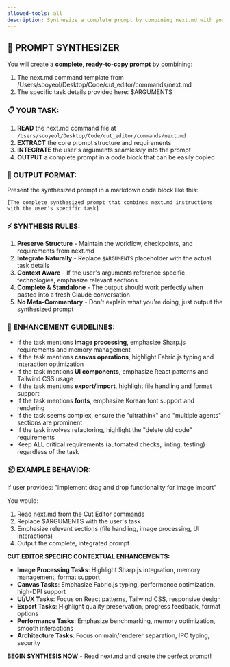 ```yaml
---
allowed-tools: all
description: Synthesize a complete prompt by combining next.md with your arguments for Cut Editor
---
```


## 🎯 PROMPT SYNTHESIZER

You will create a **complete, ready-to-copy prompt** by combining:
1. The next.md command template from /Users/sooyeol/Desktop/Code/cut_editor/commands/next.md
2. The specific task details provided here: $ARGUMENTS

### 📋 YOUR TASK:

1. **READ** the next.md command file at `/Users/sooyeol/Desktop/Code/cut_editor/commands/next.md`
2. **EXTRACT** the core prompt structure and requirements
3. **INTEGRATE** the user's arguments seamlessly into the prompt
4. **OUTPUT** a complete prompt in a code block that can be easily copied

### 🎨 OUTPUT FORMAT:

Present the synthesized prompt in a markdown code block like this:

```
[The complete synthesized prompt that combines next.md instructions with the user's specific task]
```

### ⚡ SYNTHESIS RULES:

1. **Preserve Structure** - Maintain the workflow, checkpoints, and requirements from next.md
2. **Integrate Naturally** - Replace `$ARGUMENTS` placeholder with the actual task details
3. **Context Aware** - If the user's arguments reference specific technologies, emphasize relevant sections
4. **Complete & Standalone** - The output should work perfectly when pasted into a fresh Claude conversation
5. **No Meta-Commentary** - Don't explain what you're doing, just output the synthesized prompt

### 🔧 ENHANCEMENT GUIDELINES:

- If the task mentions **image processing**, emphasize Sharp.js requirements and memory management
- If the task mentions **canvas operations**, highlight Fabric.js typing and interaction optimization
- If the task mentions **UI components**, emphasize React patterns and Tailwind CSS usage
- If the task mentions **export/import**, highlight file handling and format support
- If the task mentions **fonts**, emphasize Korean font support and rendering
- If the task seems complex, ensure the "ultrathink" and "multiple agents" sections are prominent
- If the task involves refactoring, highlight the "delete old code" requirements
- Keep ALL critical requirements (automated checks, linting, testing) regardless of the task

### 📦 EXAMPLE BEHAVIOR:

If user provides: "implement drag and drop functionality for image import"

You would:
1. Read next.md from the Cut Editor commands
2. Replace $ARGUMENTS with the user's task
3. Emphasize relevant sections (file handling, image processing, UI interactions)
4. Output the complete, integrated prompt

**CUT EDITOR SPECIFIC CONTEXTUAL ENHANCEMENTS:**

- **Image Processing Tasks**: Highlight Sharp.js integration, memory management, format support
- **Canvas Tasks**: Emphasize Fabric.js typing, performance optimization, high-DPI support
- **UI/UX Tasks**: Focus on React patterns, Tailwind CSS, responsive design
- **Export Tasks**: Highlight quality preservation, progress feedback, format options
- **Performance Tasks**: Emphasize benchmarking, memory optimization, smooth interactions
- **Architecture Tasks**: Focus on main/renderer separation, IPC typing, security

**BEGIN SYNTHESIS NOW** - Read next.md and create the perfect prompt!
